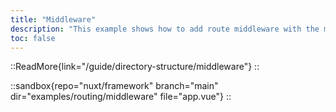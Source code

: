 ```yaml
---
title: "Middleware"
description: "This example shows how to add route middleware with the middleware/ directory or with a plugin, and how to use them globally or per page."
toc: false
---
```


::ReadMore{link="/guide/directory-structure/middleware"}
::

::sandbox{repo="nuxt/framework" branch="main" dir="examples/routing/middleware" file="app.vue"}
::
